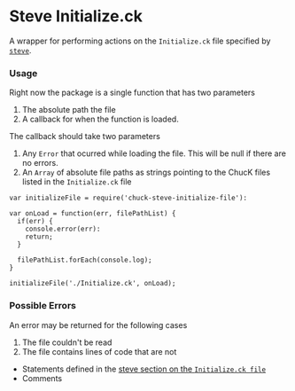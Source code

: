 # Steve Initialize.ck #
A wrapper for performing actions on the `Initialize.ck` file specified by  [`steve`](https://www.github.com/brycekbargar/steve).

### Usage ###
Right now the package is a single function that has two parameters

1. The absolute path the file
1. A callback for when the function is loaded.

The callback should take two parameters

1. Any `Error` that ocurred while loading the file. This will be null if there are no errors.
1. An `Array` of absolute file paths as strings pointing to the ChucK files listed in the `Initialize.ck` file


```
var initializeFile = require('chuck-steve-initialize-file'):

var onLoad = function(err, filePathList) {
  if(err) {
    console.error(err):
    return;
  }

  filePathList.forEach(console.log);
}

initializeFile('./Initialize.ck', onLoad);
```

### Possible Errors ###
An error may be returned for the following cases

1. The file couldn't be read
1. The file contains lines of code that are not
  - Statements defined in the [steve section on the `Initialize.ck file`](https://www.github.com/brycekbargar/steve)
  - Comments
